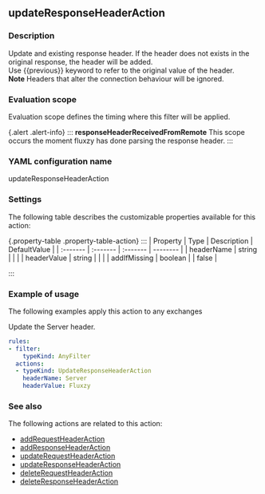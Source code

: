 ## updateResponseHeaderAction

### Description

Update and existing response header. If the header does not exists in the original response, the header will be added.<br/>Use {{previous}} keyword to refer to the original value of the header.<br/><strong>Note</strong> Headers that alter the connection behaviour will be ignored.

### Evaluation scope

Evaluation scope defines the timing where this filter will be applied. 

{.alert .alert-info}
:::
**responseHeaderReceivedFromRemote** This scope occurs the moment fluxzy has done parsing the response header.
:::

### YAML configuration name

updateResponseHeaderAction

### Settings

The following table describes the customizable properties available for this action: 

{.property-table .property-table-action}
:::
| Property | Type | Description | DefaultValue |
| :------- | :------- | :------- | -------- |
| headerName | string |  |  |
| headerValue | string |  |  |
| addIfMissing | boolean |  | false |

:::
### Example of usage

The following examples apply this action to any exchanges

Update the Server header.

```yaml
rules:
- filter:
    typeKind: AnyFilter
  actions:
  - typeKind: UpdateResponseHeaderAction
    headerName: Server
    headerValue: Fluxzy
```



### See also

The following actions are related to this action: 

 - [addRequestHeaderAction](addRequestHeaderAction)
 - [addResponseHeaderAction](addResponseHeaderAction)
 - [updateRequestHeaderAction](updateRequestHeaderAction)
 - [updateResponseHeaderAction](updateResponseHeaderAction)
 - [deleteRequestHeaderAction](deleteRequestHeaderAction)
 - [deleteResponseHeaderAction](deleteResponseHeaderAction)

